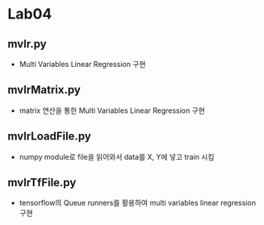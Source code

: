 # Lab04

## mvlr.py
- Multi Variables Linear Regression 구현

## mvlrMatrix.py
- matrix 연산을 통한 Multi Variables Linear Regression 구현

## mvlrLoadFile.py
- numpy module로 file을 읽어와서 data를 X, Y에 넣고 train 시킴

## mvlrTfFile.py
- tensorflow의 Queue runners를 활용하여 multi variables linear regression 구현